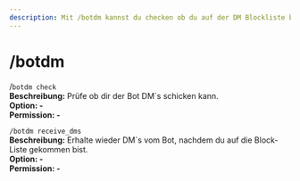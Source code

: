 ```yaml
---
description: Mit /botdm kannst du checken ob du auf der DM Blockliste bist.
---
```


# /botdm

/`botdm check`\
**Beschreibung:** Prüfe ob dir der Bot DM´s schicken kann.\
**Option: -**\
**Permission: -**

`/botdm receive_dms`\
**Beschreibung:** Erhalte wieder DM´s vom Bot, nachdem du auf die Block-Liste gekommen bist.\
**Option: -**\
**Permission: -**
